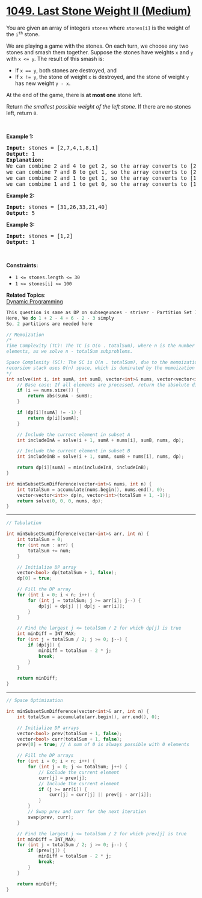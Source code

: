 # [1049. Last Stone Weight II (Medium)](https://leetcode.com/problems/last-stone-weight-ii/)

<p>You are given an array of integers <code>stones</code> where <code>stones[i]</code> is the weight of the <code>i<sup>th</sup></code> stone.</p>

<p>We are playing a game with the stones. On each turn, we choose any two stones and smash them together. Suppose the stones have weights <code>x</code> and <code>y</code> with <code>x &lt;= y</code>. The result of this smash is:</p>

<ul>
	<li>If <code>x == y</code>, both stones are destroyed, and</li>
	<li>If <code>x != y</code>, the stone of weight <code>x</code> is destroyed, and the stone of weight <code>y</code> has new weight <code>y - x</code>.</li>
</ul>

<p>At the end of the game, there is <strong>at most one</strong> stone left.</p>

<p>Return <em>the smallest possible weight of the left stone</em>. If there are no stones left, return <code>0</code>.</p>

<p>&nbsp;</p>
<p><strong>Example 1:</strong></p>

<pre><strong>Input:</strong> stones = [2,7,4,1,8,1]
<strong>Output:</strong> 1
<strong>Explanation:</strong>
We can combine 2 and 4 to get 2, so the array converts to [2,7,1,8,1] then,
we can combine 7 and 8 to get 1, so the array converts to [2,1,1,1] then,
we can combine 2 and 1 to get 1, so the array converts to [1,1,1] then,
we can combine 1 and 1 to get 0, so the array converts to [1], then that's the optimal value.
</pre>

<p><strong>Example 2:</strong></p>

<pre><strong>Input:</strong> stones = [31,26,33,21,40]
<strong>Output:</strong> 5
</pre>

<p><strong>Example 3:</strong></p>

<pre><strong>Input:</strong> stones = [1,2]
<strong>Output:</strong> 1
</pre>

<p>&nbsp;</p>
<p><strong>Constraints:</strong></p>

<ul>
	<li><code>1 &lt;= stones.length &lt;= 30</code></li>
	<li><code>1 &lt;= stones[i] &lt;= 100</code></li>
</ul>


**Related Topics**:  
[Dynamic Programming](https://leetcode.com/tag/dynamic-programming/)

```cpp
This question is same as DP on subseqeunces - striver - Partition Set Into 2 Subsets With Min Absolute Sum Diff (DP-16)
Here, We do 1 + 2 - 4 + 6 - 2 - 3 simply
So, 2 partitions are needed here
```

```cpp
// Memoization
/*
Time Complexity (TC): The TC is O(n . totalSum), where n is the number of elements and totalSum is the sum of all
elements, as we solve n · totalSum subproblems.

Space Complexity (SC): The SC is O(n . totalSum), due to the memoization table storing results for all subproblems. The
recursion stack uses O(n) space, which is dominated by the memoization table.
*/
int solve(int i, int sumA, int sumB, vector<int>& nums, vector<vector<int>>& dp) {
    // Base case: If all elements are processed, return the absolute difference
    if (i == nums.size()) {
        return abs(sumA - sumB);
    }

    if (dp[i][sumA] != -1) {
        return dp[i][sumA];
    }

    // Include the current element in subset A
    int includeInA = solve(i + 1, sumA + nums[i], sumB, nums, dp);

    // Include the current element in subset B
    int includeInB = solve(i + 1, sumA, sumB + nums[i], nums, dp);

    return dp[i][sumA] = min(includeInA, includeInB);
}

int minSubsetSumDifference(vector<int>& nums, int n) {
    int totalSum = accumulate(nums.begin(), nums.end(), 0);
    vector<vector<int>> dp(n, vector<int>(totalSum + 1, -1));
    return solve(0, 0, 0, nums, dp);
}
```
_________________________________________

```cpp
// Tabulation

int minSubsetSumDifference(vector<int>& arr, int n) {
    int totalSum = 0;
    for (int num : arr) {
        totalSum += num;
    }

    // Initialize DP array
    vector<bool> dp(totalSum + 1, false);
    dp[0] = true;

    // Fill the DP array
    for (int i = 0; i < n; i++) {
        for (int j = totalSum; j >= arr[i]; j--) {
            dp[j] = dp[j] || dp[j - arr[i]];
        }
    }

    // Find the largest j <= totalSum / 2 for which dp[j] is true
    int minDiff = INT_MAX;
    for (int j = totalSum / 2; j >= 0; j--) {
        if (dp[j]) {
            minDiff = totalSum - 2 * j;
            break;
        }
    }

    return minDiff;
}
```
_________________________________________

```cpp
// Space Optimization

int minSubsetSumDifference(vector<int>& arr, int n) {
    int totalSum = accumulate(arr.begin(), arr.end(), 0);

    // Initialize DP arrays
    vector<bool> prev(totalSum + 1, false);
    vector<bool> curr(totalSum + 1, false);
    prev[0] = true; // A sum of 0 is always possible with 0 elements

    // Fill the DP arrays
    for (int i = 0; i < n; i++) {
        for (int j = 0; j <= totalSum; j++) {
            // Exclude the current element
            curr[j] = prev[j];
            // Include the current element
            if (j >= arr[i]) {
                curr[j] = curr[j] || prev[j - arr[i]];
            }
        }
        // Swap prev and curr for the next iteration
        swap(prev, curr);
    }

    // Find the largest j <= totalSum / 2 for which prev[j] is true
    int minDiff = INT_MAX;
    for (int j = totalSum / 2; j >= 0; j--) {
        if (prev[j]) {
            minDiff = totalSum - 2 * j;
            break;
        }
    }

    return minDiff;
}
```
